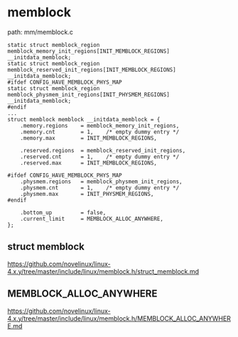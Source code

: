 memblock
========================================

path: mm/memblock.c
```
static struct memblock_region memblock_memory_init_regions[INIT_MEMBLOCK_REGIONS] __initdata_memblock;
static struct memblock_region memblock_reserved_init_regions[INIT_MEMBLOCK_REGIONS] __initdata_memblock;
#ifdef CONFIG_HAVE_MEMBLOCK_PHYS_MAP
static struct memblock_region memblock_physmem_init_regions[INIT_PHYSMEM_REGIONS] __initdata_memblock;
#endif
...
struct memblock memblock __initdata_memblock = {
    .memory.regions    = memblock_memory_init_regions,
    .memory.cnt        = 1,    /* empty dummy entry */
    .memory.max        = INIT_MEMBLOCK_REGIONS,

    .reserved.regions  = memblock_reserved_init_regions,
    .reserved.cnt      = 1,    /* empty dummy entry */
    .reserved.max      = INIT_MEMBLOCK_REGIONS,

#ifdef CONFIG_HAVE_MEMBLOCK_PHYS_MAP
    .physmem.regions   = memblock_physmem_init_regions,
    .physmem.cnt       = 1,    /* empty dummy entry */
    .physmem.max       = INIT_PHYSMEM_REGIONS,
#endif

    .bottom_up         = false,
    .current_limit     = MEMBLOCK_ALLOC_ANYWHERE,
};
```

struct memblock
----------------------------------------

https://github.com/novelinux/linux-4.x.y/tree/master/include/linux/memblock.h/struct_memblock.md

MEMBLOCK_ALLOC_ANYWHERE
----------------------------------------

https://github.com/novelinux/linux-4.x.y/tree/master/include/linux/memblock.h/MEMBLOCK_ALLOC_ANYWHERE.md
